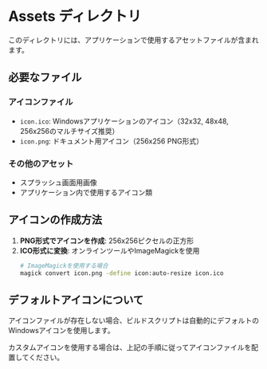 # Assets ディレクトリ

このディレクトリには、アプリケーションで使用するアセットファイルが含まれます。

## 必要なファイル

### アイコンファイル
- `icon.ico`: Windowsアプリケーションのアイコン（32x32, 48x48, 256x256のマルチサイズ推奨）
- `icon.png`: ドキュメント用アイコン（256x256 PNG形式）

### その他のアセット
- スプラッシュ画面用画像
- アプリケーション内で使用するアイコン類

## アイコンの作成方法

1. **PNG形式でアイコンを作成**: 256x256ピクセルの正方形
2. **ICO形式に変換**: オンラインツールやImageMagickを使用
   ```bash
   # ImageMagickを使用する場合
   magick convert icon.png -define icon:auto-resize icon.ico
   ```

## デフォルトアイコンについて

アイコンファイルが存在しない場合、ビルドスクリプトは自動的にデフォルトのWindowsアイコンを使用します。

カスタムアイコンを使用する場合は、上記の手順に従ってアイコンファイルを配置してください。